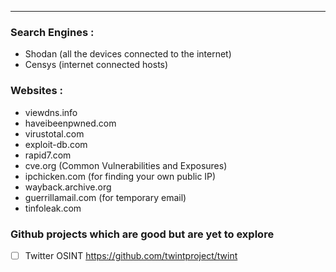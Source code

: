 
---

### Search Engines :
- Shodan (all the devices connected to the internet)
- Censys (internet connected hosts)
### Websites :
- viewdns.info
- haveibeenpwned.com
- virustotal.com
- exploit-db.com
- rapid7.com
- cve.org (Common Vulnerabilities and Exposures)
- ipchicken.com (for finding your own public IP)
- wayback.archive.org
- guerrillamail.com (for temporary email)
- tinfoleak.com

### Github projects which are good but are yet to explore

- [ ] Twitter OSINT https://github.com/twintproject/twint
